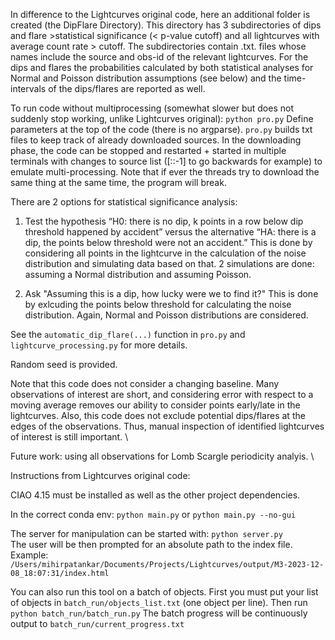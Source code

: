In difference to the Lightcurves original code, here an additional folder is created (the DipFlare Directory). 
This directory has 3 subdirectories of dips and flare >statistical significance (< p-value cutoff) and all lightcurves with average count rate > cutoff. The subdirectories contain .txt. files whose names include the source and obs-id of the relevant lightcurves. For the dips and flares the probabilities calculated by both statistical analyses for Normal and Poisson distribution assumptions (see below) and the time-intervals of the dips/flares are reported as well.

To run code without multiprocessing (somewhat slower but does not suddenly stop working, unlike Lightcurves original):
`python pro.py`
Define parameters at the top of the code (there is no argparse). `pro.py` builds txt files to keep track of already downloaded sources. In the downloading phase, the code can be stopped and restarted + started in multiple terminals with changes to source list ([::-1] to go backwards for example) to emulate multi-processing. Note that if ever the threads try to download the same thing at the same time, the program will break.


There are 2 options for statistical significance analysis:

1) Test the hypothesis “H0: there is no dip, k points in a row below dip threshold happened by accident” versus the alternative “HA: there is a dip, the points below threshold were not an accident.” This is done by considering all points in the lightcurve in the calculation of the noise distribution and simulating data based on that. 2 simulations are done: assuming a Normal distribution and assuming Poisson. 

2) Ask "Assuming this is a dip, how lucky were we to find it?" This is done by exlcuding the points below threshold for calculating the noise distribution. Again, Normal and Poisson distributions are considered.

See the `automatic_dip_flare(...)` function in `pro.py` and `lightcurve_processing.py` for more details.

Random seed is provided.

Note that this code does not consider a changing baseline. Many observations of interest are short, and considering error with respect to a moving average removes our ability to consider points early/late in the lightcurves. Also, this code does not exclude potential dips/flares at the edges of the observations. Thus, manual inspection of identified lightcurves of interest is still important. \\


Future work: using all observations for Lomb Scargle periodicity analyis. \\


Instructions from Lightcurves original code: 

CIAO 4.15 must be installed as well as the other project dependencies.

In the correct conda env:
`python main.py`
or
`python main.py --no-gui`

The server for manipulation can be started with:
`python server.py`\
The user will be then prompted for an absolute path to the index file.\
Example: `/Users/mihirpatankar/Documents/Projects/Lightcurves/output/M3-2023-12-08_18:07:31/index.html`

You can also run this tool on a batch of objects.
First you must put your list of objects in `batch_run/objects_list.txt` (one object per line).
Then run `python batch_run/batch_run.py`
The batch progress will be continuously output to `batch_run/current_progress.txt`